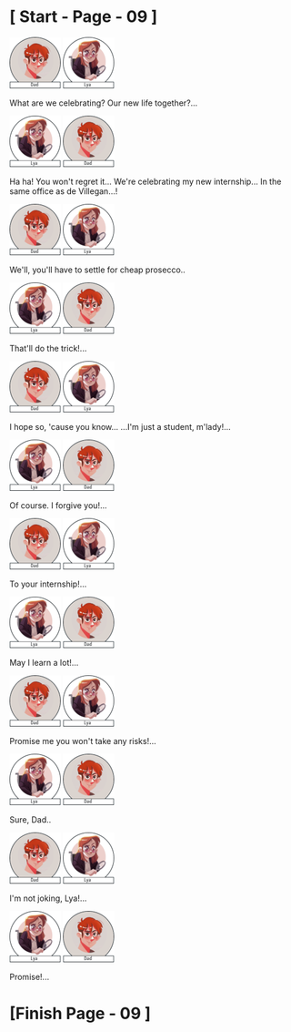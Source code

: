 #						     [ Start - Page - 09 ]

![](images/Dad.png) ![](images/Lya-01.png)

What are we celebrating?
Our new life together?...

![](images/Lya-01.png) ![](images/Dad.png)

Ha ha! You won't regret it...
We're celebrating my new internship...
In the same office as de Villegan...!

![](images/Dad.png) ![](images/Lya-01.png)

We'll, you'll have to settle for cheap prosecco..

![](images/Lya-01.png) ![](images/Dad.png)

That'll do the trick!...

![](images/Dad.png) ![](images/Lya-01.png)

I hope so, 'cause you know...
...I'm just a student, m'lady!...

![](images/Lya-01.png)  ![](images/Dad.png)


Of course. I forgive you!...

![](images/Dad.png) ![](images/Lya-01.png)

To your internship!...

![](images/Lya-01.png)  ![](images/Dad.png)

May I learn a lot!...

![](images/Dad.png)  ![](images/Lya-01.png)

Promise me you won't take any risks!...

![](images/Lya-01.png)  ![](images/Dad.png)

Sure, Dad..

![](images/Dad.png)  ![](images/Lya-01.png)

I'm not joking, Lya!...

![](images/Lya-01.png) ![](images/Dad.png) 

Promise!...


#					        [Finish Page - 09  ] 
